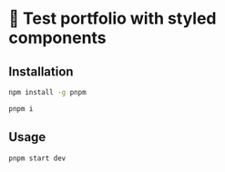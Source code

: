 # 🚧 Test portfolio with styled components


## Installation

```sh
npm install -g pnpm
```

```sh
pnpm i
```

## Usage

```sh
pnpm start dev
```


